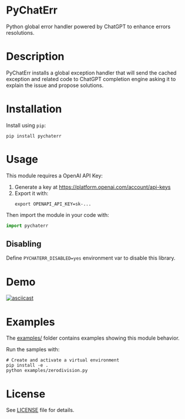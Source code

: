 # PyChatErr

Python global error handler powered by ChatGPT to enhance errors resolutions.

# Description

PyChatErr installs a global exception handler that will send the cached
exception and related code to ChatGPT completion engine asking it to explain the
issue and propose solutions.

# Installation

Install using `pip`:

```shell
pip install pychaterr
```

# Usage

This module requires a OpenAI API Key:

1. Generate a key at https://platform.openai.com/account/api-keys
2. Export it with:
   ```
   export OPENAPI_API_KEY=sk-...
   ```

Then import the module in your code with:

```python
import pychaterr
```

## Disabling

Define `PYCHATERR_DISABLED=yes` environment var to disable this library.

# Demo

[![asciicast](https://asciinema.org/a/as6OC8KH0Oe6w78Yw10TexmsV.svg)](https://asciinema.org/a/as6OC8KH0Oe6w78Yw10TexmsV)

# Examples

The [examples/](examples/) folder contains examples showing this module behavior.

Run the samples with:

```shell
# Create and activate a virtual environment
pip install -e .
python examples/zerodivision.py
```

# License

See [LICENSE](LICENSE) file for details.